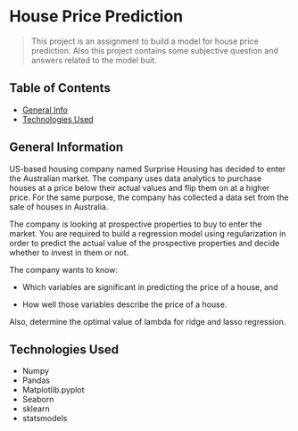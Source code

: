 # House Price Prediction
> This project is an assignment to build a model for house price prediction. Also this project contains some subjective question and answers related to the model buit.


## Table of Contents
* [General Info](#general-information)
* [Technologies Used](#technologies-used)


## General Information
 US-based housing company named Surprise Housing has decided to enter the Australian market. The company uses data analytics to purchase houses at a price below their actual values and flip them on at a higher price. For the same purpose, the company has collected a data set from the sale of houses in Australia. 

The company is looking at prospective properties to buy to enter the market. You are required to build a regression model using regularization in order to predict the actual value of the prospective properties and decide whether to invest in them or not.

The company wants to know:

- Which variables are significant in predicting the price of a house, and

- How well those variables describe the price of a house.

Also, determine the optimal value of lambda for ridge and lasso regression.


## Technologies Used
- Numpy
- Pandas
- Matplotlib.pyplot
- Seaborn
- sklearn
- statsmodels



<!-- Optional -->
<!-- ## License -->
<!-- This project is open source and available under the [... License](). -->

<!-- You don't have to include all sections - just the one's relevant to your project -->
